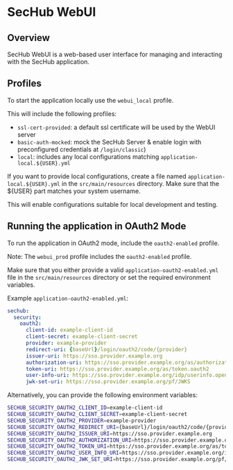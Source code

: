 <!-- SPDX-License-Identifier: MIT -->

# SecHub WebUI

## Overview

SecHub WebUI is a web-based user interface for managing and interacting with the SecHub application.

## Profiles

To start the application locally use the `webui_local` profile.

This will include the following profiles:

- `ssl-cert-provided`: a default ssl certificate will be used by the WebUI server
- `basic-auth-mocked`: mock the SecHub Server & enable login with preconfigured credentials at `/login/classic`)
- `local`: includes any local configurations matching `application-local.${USER}.yml`

If you want to provide local configurations, create a file named `application-local.${USER}.yml` in the `src/main/resources` directory.
Make sure that the ${USER} part matches your system username.

This will enable configurations suitable for local development and testing.

## Running the application in OAuth2 Mode

To run the application in OAuth2 mode, include the `oauth2-enabled` profile.

Note: The `webui_prod` profile includes the `oauth2-enabled` profile.

Make sure that you either provide a valid `application-oauth2-enabled.yml` file in the `src/main/resources` directory or set the required environment variables.

Example `application-oauth2-enabled.yml`:

```yaml
sechub:
  security:
    oauth2:
      client-id: example-client-id
      client-secret: example-client-secret
      provider: example-provider
      redirect-uri: {baseUrl}/login/oauth2/code/{provider}
      issuer-uri: https://sso.provider.example.org
      authorization-uri: https://sso.provider.example.org/as/authorization.oauth2
      token-uri: https://sso.provider.example.org/as/token.oauth2
      user-info-uri: https://sso.provider.example.org/idp/userinfo.openid
      jwk-set-uri: https://sso.provider.example.org/pf/JWKS
```

Alternatively, you can provide the following environment variables:

```bash
SECHUB_SECURITY_OAUTH2_CLIENT_ID=example-client-id
SECHUB_SECURITY_OAUTH2_CLIENT_SECRET=example-client-secret
SECHUB_SECURITY_OAUTH2_PROVIDER=example-provider
SECHUB_SECURITY_OAUTH2_REDIRECT_URI={baseUrl}/login/oauth2/code/{provider}
SECHUB_SECURITY_OAUTH2_ISSUER_URI=https://sso.provider.example.org
SECHUB_SECURITY_OAUTH2_AUTHORIZATION_URI=https://sso.provider.example.org/as/authorization.oauth2
SECHUB_SECURITY_OAUTH2_TOKEN_URI=https://sso.provider.example.org/as/token.oauth2
SECHUB_SECURITY_OAUTH2_USER_INFO_URI=https://sso.provider.example.org/idp/userinfo.openid
SECHUB_SECURITY_OAUTH2_JWK_SET_URI=https://sso.provider.example.org/pf/JWKS
```
